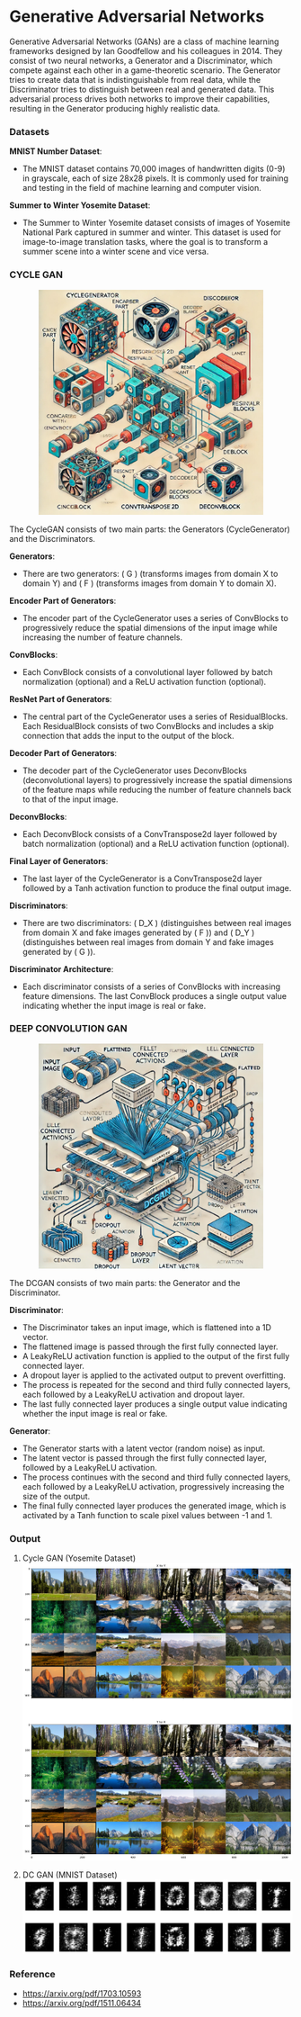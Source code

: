 # Generative Adversarial Networks

Generative Adversarial Networks (GANs) are a class of machine learning frameworks designed by Ian Goodfellow and his colleagues in 2014. They consist of two neural networks, a Generator and a Discriminator, which compete against each other in a game-theoretic scenario. The Generator tries to create data that is indistinguishable from real data, while the Discriminator tries to distinguish between real and generated data. This adversarial process drives both networks to improve their capabilities, resulting in the Generator producing highly realistic data.


### Datasets

**MNIST Number Dataset**:

- The MNIST dataset contains 70,000 images of handwritten digits (0-9) in grayscale, each of size 28x28 pixels. It is commonly used for training and testing in the field of machine learning and computer vision.

**Summer to Winter Yosemite Dataset**:

- The Summer to Winter Yosemite dataset consists of images of Yosemite National Park captured in summer and winter. This dataset is used for image-to-image translation tasks, where the goal is to transform a summer scene into a winter scene and vice versa.



### CYCLE GAN

<p align="center">
  <img src="https://github.com/Iaryan-21/GAN/blob/main/assets/CycleGAN.webp" alt="Cycle GAN" width="400"/>
</p>

The CycleGAN consists of two main parts: the Generators (CycleGenerator) and the Discriminators.

**Generators**:
- There are two generators: \( G \) (transforms images from domain X to domain Y) and \( F \) (transforms images from domain Y to domain X).
  
**Encoder Part of Generators**:
- The encoder part of the CycleGenerator uses a series of ConvBlocks to progressively reduce the spatial dimensions of the input image while increasing the number of feature channels.
  
**ConvBlocks**:
- Each ConvBlock consists of a convolutional layer followed by batch normalization (optional) and a ReLU activation function (optional).
  
**ResNet Part of Generators**:
- The central part of the CycleGenerator uses a series of ResidualBlocks. Each ResidualBlock consists of two ConvBlocks and includes a skip connection that adds the input to the output of the block.
  
**Decoder Part of Generators**:
- The decoder part of the CycleGenerator uses DeconvBlocks (deconvolutional layers) to progressively increase the spatial dimensions of the feature maps while reducing the number of feature channels back to that of the input image.
  
**DeconvBlocks**:
- Each DeconvBlock consists of a ConvTranspose2d layer followed by batch normalization (optional) and a ReLU activation function (optional).
  
**Final Layer of Generators**:
- The last layer of the CycleGenerator is a ConvTranspose2d layer followed by a Tanh activation function to produce the final output image.
  
**Discriminators**:
- There are two discriminators: \( D_X \) (distinguishes between real images from domain X and fake images generated by \( F \)) and \( D_Y \) (distinguishes between real images from domain Y and fake images generated by \( G \)).
  
**Discriminator Architecture**:
- Each discriminator consists of a series of ConvBlocks with increasing feature dimensions. The last ConvBlock produces a single output value indicating whether the input image is real or fake.

### DEEP CONVOLUTION GAN

<p align="center">
  <img src="https://github.com/Iaryan-21/GAN/blob/main/assets/DC_GAN.webp" alt="Deep Convolution GAN" width="400"/>
</p>

The DCGAN consists of two main parts: the Generator and the Discriminator.

**Discriminator**:

- The Discriminator takes an input image, which is flattened into a 1D vector.
- The flattened image is passed through the first fully connected layer.
- A LeakyReLU activation function is applied to the output of the first fully connected layer.
- A dropout layer is applied to the activated output to prevent overfitting.
- The process is repeated for the second and third fully connected layers, each followed by a LeakyReLU activation and dropout layer.
- The last fully connected layer produces a single output value indicating whether the input image is real or fake.

**Generator**:

- The Generator starts with a latent vector (random noise) as input.
- The latent vector is passed through the first fully connected layer, followed by a LeakyReLU activation.
- The process continues with the second and third fully connected layers, each followed by a LeakyReLU activation, progressively increasing the size of the output.
- The final fully connected layer produces the generated image, which is activated by a Tanh function to scale pixel values between -1 and 1.

### Output
1. Cycle GAN (Yosemite Dataset)
![Cycle GAN OPT](https://github.com/Iaryan-21/GAN/blob/main/assets/cycle_gan_opt.png)

2. DC GAN (MNIST Dataset)
![DC GAN OPT](https://github.com/Iaryan-21/GAN/blob/main/assets/DC_GAN_opt.png)

### Reference

- https://arxiv.org/pdf/1703.10593
- https://arxiv.org/pdf/1511.06434
